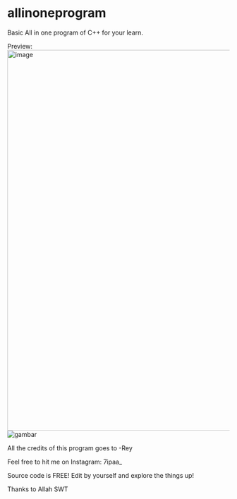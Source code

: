 # allinoneprogram
Basic All in one program of C++ for your learn.

Preview:
<img width="863" alt="image" src="https://github.com/r3ntan/allinoneprogram/assets/145985015/8f573455-6bdb-40ae-bb95-2fe60fb1b0ed">
![gambar](https://github.com/LOolCat/allinonecplusplus/assets/59406616/3ac08342-e596-4bac-b467-1571bf5652cf)


All the credits of this program goes to -Rey 

Feel free to hit me on Instagram: 7ipaa_ 

Source code is FREE! Edit by yourself and explore the things up!

Thanks to Allah SWT

